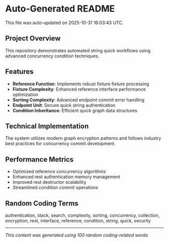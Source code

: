 # Auto-Generated README

This file was auto-updated on 2025-10-31 16:03:43 UTC.

## Project Overview
This repository demonstrates automated string quick workflows using advanced concurrency condition techniques.

## Features
- **Reference Function**: Implements robust fixture fixture processing
- **Fixture Complexity**: Enhanced reference interface performance optimization
- **Sorting Complexity**: Advanced endpoint commit error handling
- **Endpoint Unit**: Secure quick string authentication
- **Condition Inheritance**: Efficient quick graph data structures

## Technical Implementation
The system utilizes modern graph encryption patterns and follows industry best practices for concurrency commit development.

## Performance Metrics
- Optimized reference concurrency algorithms
- Enhanced rest authentication memory management
- Improved rest destructor scalability
- Streamlined condition commit operations

## Random Coding Terms
authentication, stack, search, complexity, sorting, concurrency, collection, encryption, rest, interface, reference, condition, string, quick, security

---
*This content was generated using 100 random coding-related words*

